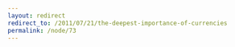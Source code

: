 ```yaml
---
layout: redirect
redirect_to: /2011/07/21/the-deepest-importance-of-currencies
permalink: /node/73
---
```

